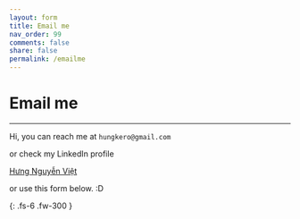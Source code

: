 ```yaml
---
layout: form
title: Email me
nav_order: 99
comments: false
share: false
permalink: /emailme
---
```


# Email me

---
Hi, 
you can reach me at `hungkero@gmail.com`

or check my LinkedIn profile
<div class="badge-base LI-profile-badge" data-locale="en_US" data-size="medium" data-theme="light" data-type="VERTICAL" data-vanity="hưng-nguyễn-việt-7a89a985" data-version="v1"><a class="badge-base__link LI-simple-link" href="https://vn.linkedin.com/in/h%C6%B0ng-nguy%E1%BB%85n-vi%E1%BB%87t-7a89a985?trk=profile-badge">Hưng Nguyễn Việt</a></div>


or use this form below. :D

{: .fs-6 .fw-300 }
